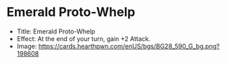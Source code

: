# Emerald Proto-Whelp
- Title:  Emerald Proto-Whelp
- Effect:  At the end of your turn, gain +2 Attack.
- Image:  https://cards.hearthpwn.com/enUS/bgs/BG28_590_G_bg.png?198608
